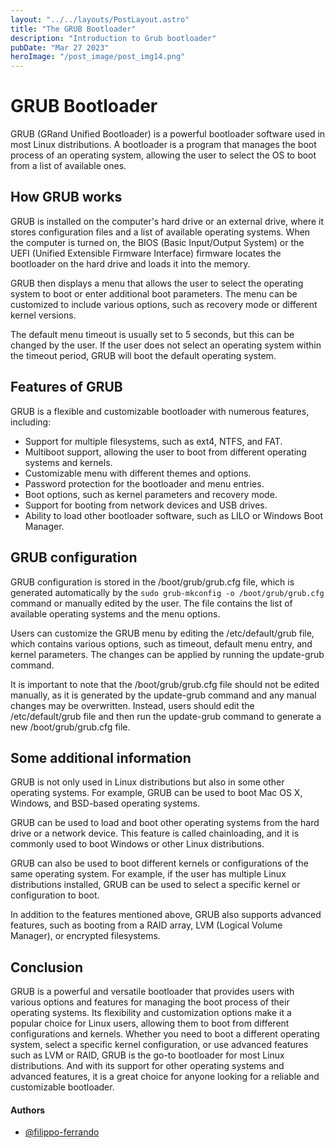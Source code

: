 ```yaml
---
layout: "../../layouts/PostLayout.astro"
title: "The GRUB Bootloader"
description: "Introduction to Grub bootloader"
pubDate: "Mar 27 2023"
heroImage: "/post_image/post_img14.png"
---
```

# GRUB Bootloader

GRUB (GRand Unified Bootloader) is a powerful bootloader software used in most Linux distributions. A bootloader is a program that manages the boot process of an operating system, allowing the user to select the OS to boot from a list of available ones.

## How GRUB works

GRUB is installed on the computer's hard drive or an external drive, where it stores configuration files and a list of available operating systems. When the computer is turned on, the BIOS (Basic Input/Output System) or the UEFI (Unified Extensible Firmware Interface) firmware locates the bootloader on the hard drive and loads it into the memory.

GRUB then displays a menu that allows the user to select the operating system to boot or enter additional boot parameters. The menu can be customized to include various options, such as recovery mode or different kernel versions.

The default menu timeout is usually set to 5 seconds, but this can be changed by the user. If the user does not select an operating system within the timeout period, GRUB will boot the default operating system.

## Features of GRUB

GRUB is a flexible and customizable bootloader with numerous features, including:

- Support for multiple filesystems, such as ext4, NTFS, and FAT.
- Multiboot support, allowing the user to boot from different operating systems and kernels.
- Customizable menu with different themes and options.
- Password protection for the bootloader and menu entries.
- Boot options, such as kernel parameters and recovery mode.
- Support for booting from network devices and USB drives.
- Ability to load other bootloader software, such as LILO or Windows Boot Manager.

## GRUB configuration

GRUB configuration is stored in the /boot/grub/grub.cfg file, which is generated automatically by the ```sudo grub-mkconfig -o /boot/grub/grub.cfg``` command or manually edited by the user. The file contains the list of available operating systems and the menu options.

Users can customize the GRUB menu by editing the /etc/default/grub file, which contains various options, such as timeout, default menu entry, and kernel parameters. The changes can be applied by running the update-grub command.

It is important to note that the /boot/grub/grub.cfg file should not be edited manually, as it is generated by the update-grub command and any manual changes may be overwritten. Instead, users should edit the /etc/default/grub file and then run the update-grub command to generate a new /boot/grub/grub.cfg file.

## Some additional information

GRUB is not only used in Linux distributions but also in some other operating systems. For example, GRUB can be used to boot Mac OS X, Windows, and BSD-based operating systems.

GRUB can be used to load and boot other operating systems from the hard drive or a network device. This feature is called chainloading, and it is commonly used to boot Windows or other Linux distributions.

GRUB can also be used to boot different kernels or configurations of the same operating system. For example, if the user has multiple Linux distributions installed, GRUB can be used to select a specific kernel or configuration to boot.

In addition to the features mentioned above, GRUB also supports advanced features, such as booting from a RAID array, LVM (Logical Volume Manager), or encrypted filesystems.

## Conclusion

GRUB is a powerful and versatile bootloader that provides users with various options and features for managing the boot process of their operating systems. Its flexibility and customization options make it a popular choice for Linux users, allowing them to boot from different configurations and kernels. Whether you need to boot a different operating system, select a specific kernel configuration, or use advanced features such as LVM or RAID, GRUB is the go-to bootloader for most Linux distributions. And with its support for other operating systems and advanced features, it is a great choice for anyone looking for a reliable and customizable bootloader.

#### Authors

- [@filippo-ferrando](https://www.github.com/filippo-ferrando)